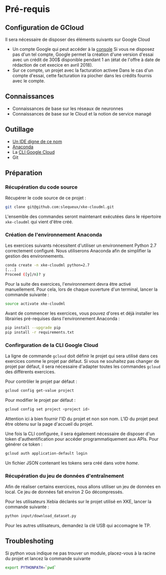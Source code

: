 # Pré-requis

## Configuration de GCloud

Il sera nécessaire de disposer des éléments suivants sur Google Cloud
- Un compte Google qui peut accéder à la [console](https://console.cloud.google.com)
  Si vous ne disposez pas d'un tel compte, Google permet la création d'une version d'essai avec un crédit de 300$ disponible pendant 1 an (état de l'offre à date de rédaction de cet execice en avril 2018).
- Sur ce compte, un projet avec la facturation activee
  Dans le cas d'un compte d'essai, cette facturation ira piocher dans les crédits fournis avec le compte.

## Connaissances

- Connaissances de base sur les réseaux de neuronnes
- Connaissances de base sur le Cloud et la notion de service managé

## Outillage

- [Un IDE digne de ce nom](https://www.jetbrains.com/idea/)
- [Anaconda](https://conda.io)
- La [CLI Google Cloud](https://cloud.google.com/sdk/downloads)
- Git

## Préparation

### Récupération du code source

Récupérer le code source de ce projet :

```bash
git clone git@github.com:slequeux/xke-cloudml.git
```

L'ensemble des commandes seront maintenant exécutées dans le répertoire `xke-cloudml` qui vient d'être créé.

### Création de l'environnement Anaconda

Les exercices suivants nécessitent d'utiliser un environnement Python 2.7 correctement configuré.
Nous utiliserons Anaconda afin de simplifier la gestion des environnements.

```bash
conda create -n xke-cloudml python=2.7
[...]
Proceed ([y]/n)? y
```

Pour la suite des exercices, l'environnement devra être activé manuellement.
Pour cela, lors de chaque ouverture d'un terminal, lancer la commande suivante :

```bash
source activate xke-cloudml
```

Avant de commencer les exercices, vous pouvez d'ores et déjà installer les librairies pré-requises dans l'environnement Anaconda :

```bash
pip install --upgrade pip
pip install -r requirements.txt
```

### Confirguration de la CLI Google Cloud

La ligne de commande `gcloud` doit définir le projet qui sera utilisé dans ces exercices comme le projet par défaut.
Si vous ne souhaitez pas changer de projet par défaut, il sera nécessaire d'adapter toutes les commandes `gcloud` des différents exercices.

Pour contrôler le projet par défaut :

```bash
gcloud config get-value project
```

Pour modifier le projet par défaut :

```bash
gcloud config set project <project id>
```

Attention ici à bien fournir l'ID du projet et non son nom.
L'ID du projet peut être obtenu sur la page d'accueil du projet.

Une fois la CLI configurée, il sera également nécessaire de disposer d'un token d'authentification pour accéder programmatiquement aux APIs.
Pour générer ce token :

```bash
gcloud auth application-default login
```

Un fichier JSON contenant les tokens sera créé dans votre *home*.

### Récupération du jeu de données d'entraînement

Afin de réaliser certains exercices, nous allons utiliser un jeu de données en local.
Ce jeu de données fait environ 2 Go décompressés.

Pour les utilisateurs Xebia déclarés sur le projet utilisé en XKE, lancer la commande suivante :

```bash
python input/download_dataset.py
```

Pour les autres utilisateurs, demandez la clé USB qui accomagne le TP.

## Troubleshoting

Si python vous indique ne pas trouver un module, placez-vous à la racine du projet et lancez la commande suivante

```bash
export PYTHONPATH=`pwd`
```

